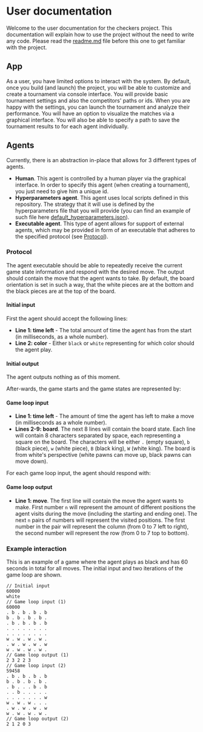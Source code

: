 # User documentation
Welcome to the user documentation for the checkers project. This documentation will explain how to use the project without the need to write any code. Please read the [readme.md](../readme.md) file before this one
to get familiar with the project.

## App
As a user, you have limited options to interact with the system. By default, once you build (and launch) the project, you will
be able to customize and create a tournament via console interface. You will provide basic tournament settings and also the competitors' paths or ids.
When you are happy with the settings, you can launch the tournament and analyze their performance.
You will have an option to visualize the matches via a graphical interface. You will also be able to specify a path to save the tournament results to for each agent individually.

## Agents
Currently, there is an abstraction in-place that allows for 3 different types of agents.
- **Human**. This agent is controlled by a human player via the graphical interface. In order to specify this agent (when creating a tournament), you just need to give him a unique id.
- **Hyperparameters agent**. This agent uses local scripts defined in this repository. The strategy that it will use is defined by the hyperparameters file that you will provide (you can find an example of such file here [default_hyperparameters.json](../data/default_hyperparameters.json)).
- **Executable agent**. This type of agent allows for support of external agents, which may be provided in form of an executable that adheres to the specified protocol (see [Protocol](#protocol)).

### Protocol
The agent executable should be able to repeatedly receive the current game state information and respond with the desired move.
The output should contain the move that the agent wants to take.
By default, the board orientation is set in such a way, that the white pieces are at the bottom and the black pieces are at the top of the board.

#### Initial input
First the agent should accept the following lines:
- **Line 1: time left** - The total amount of time the agent has from the start (in milliseconds, as a whole number).
- **Line 2: color** - Either `black` or `white` representing for which color should the agent play.

#### Initial output
The agent outputs nothing as of this moment.

After-wards, the game starts and the game states are represented by:
#### Game loop input
- **Line 1: time left** - The amount of time the agent has left to make a move (in milliseconds as a whole number).
- **Lines 2-9: board**. The next 8 lines will contain the board state. Each line will contain 8 characters separated by space, each representing
  a square on the board. The characters will be either `.` (empty square), `b` (black piece), `w` (white piece), `B` (black king), `W` (white king).
  The board is from white's perspective (white pawns can move up, black pawns can move down).

For each game loop input, the agent should respond with:
#### Game loop output
- **Line 1: move**. The first line will contain the move the agent wants to make.
  First number `n` will represent the amount of different positions the agent visits during the move (including the starting and ending one).
  The next `n` pairs of numbers will represent the visited positions. The first number in the pair will represent the column (from 0 to 7 left to right),
  the second number will represent the row (from 0 to 7 top to bottom).

### Example interaction
This is an example of a game where the agent plays as black and has 60 seconds in total for all moves. The initial input and two iterations of the game loop are shown.
```
// Initial input
60000
white
// Game loop input (1)
60000
. b . b . b . b 
b . b . b . b . 
. b . b . b . b 
. . . . . . . . 
. . . . . . . . 
w . w . w . w . 
. w . w . w . w 
w . w . w . w . 
// Game loop output (1)
2 3 2 2 3
// Game loop input (2)
59458
. b . b . b . b
b . b . b . b .
. b . . . b . b
. . b . . . . .
. . . . . . . w
w . w . w . . .
. w . w . w . w
w . w . w . w .
// Game loop output (2)
2 1 2 0 3
```
